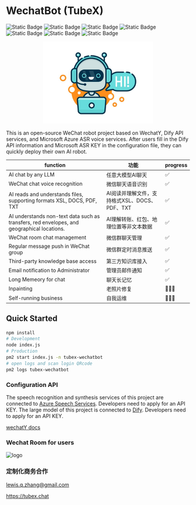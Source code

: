 # WechatBot (TubeX)

![Static Badge](https://img.shields.io/badge/21.0%2B-x?style=flat&logo=Node.js&logoColor=green&label=Node.js&color=green)
![Static Badge](https://img.shields.io/badge/1.20.0%2B-x?style=flat&logo=Wechat&logoColor=green&label=WechatY&color=green)
![Static Badge](https://img.shields.io/badge/1.14%2B-x?style=flat&logo=github&logoColor=whitee&label=wechat4u&color=orange)
![Static Badge](https://img.shields.io/badge/v3-x?style=flat&logo=github&logoColor=white&label=silk-v3-decoder&color=purple)
![Static Badge](https://img.shields.io/badge/6.1.1-x?style=flat&logo=ffmpeg&logoColor=orange&label=ffmpeg&color=orange)
![Static Badge](https://img.shields.io/badge/cognitiveservices_speech-x?style=flat&logo=microsoft&logoColor=blue&label=Azure&color=blue)
![Static Badge](https://img.shields.io/badge/Doubao-x?style=flat&logo=Dify&logoColor=white&label=Dify&color=darkgreen)

<div align="center">
<img src="public/bot.jpg" alt="logo" width="300"/>
</div>

This is an open-source WeChat robot project based on WechatY, Dify API services, and Microsoft Azure ASR voice services. After users fill in the Dify API information and Microsoft ASR KEY in the configuration file, they can quickly deploy their own AI robot.

|function|功能|progress|
|--|--|--|
|AI chat by any LLM| 任意大模型AI聊天|✅|
|WeChat chat voice recognition |微信聊天语音识别|✅|
|AI reads and understands files, supporting formats XSL, DOCS, PDF, TXT |AI阅读并理解文件，支持格式XSL、DOCS、PDF、TXT|✅|
|AI understands non-text data such as transfers, red envelopes, and geographical locations. |AI理解转账、红包、地理位置等非文本数据|✅|
|WeChat room chat management |微信群聊天管理|✅|
|Regular message push in WeChat group |微信群定时消息推送|✅|
|Third-party knowledge base access |第三方知识库接入|✅|
|Email notification to Administrator |管理员邮件通知|✅|
| Long Memeory for chat | 聊天长记忆 |✅|
| Inpainting | 老照片修复 |🏃🏻‍♀️|
| Self-running business | 自我运维 |🏃🏻‍♀️|

## Quick Started

```bash
npm install
# Development
node index.js
# Production
pm2 start index.js -n tubex-wechatbot
# open logs and scan login QRcode
pm2 logs tubex-wechatbot
```

### Configuration API

The speech recognition and synthesis services of this project are connected to [Azure Speech Services](https://azure.microsoft.com/zh-cn/free/ai-services/). Developers need to apply for an API KEY.
The large model of this project is connected to [Dify](https://dify.ai). Developers need to apply for an API KEY.

[wechatY docs](https://github.com/wechaty/puppet-padlocal/wiki/API-%E4%BD%BF%E7%94%A8%E6%96%87%E6%A1%A3-(TypeScript-JavaScript))
### Wechat Room for users

<img src="https://www.tubex.chat/service.jpg" alt="logo" width="200"/>

### 定制化商务合作

lewis.q.zhang@gmail.com

https://tubex.chat


